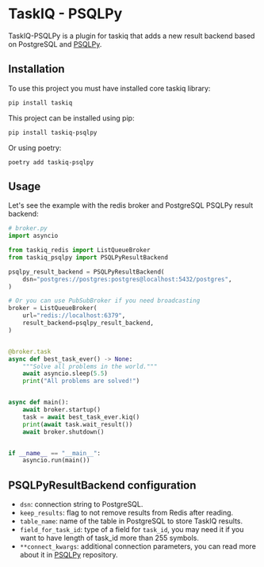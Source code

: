 # TaskIQ - PSQLPy

TaskIQ-PSQLPy is a plugin for taskiq that adds a new result backend based on PostgreSQL and [PSQLPy](https://github.com/qaspen-python/psqlpy).

## Installation
To use this project you must have installed core taskiq library:
```bash
pip install taskiq
```

This project can be installed using pip:
```bash
pip install taskiq-psqlpy
```

Or using poetry:
```
poetry add taskiq-psqlpy
```

## Usage
Let's see the example with the redis broker and PostgreSQL PSQLPy result backend:
```python
# broker.py
import asyncio

from taskiq_redis import ListQueueBroker
from taskiq_psqlpy import PSQLPyResultBackend

psqlpy_result_backend = PSQLPyResultBackend(
    dsn="postgres://postgres:postgres@localhost:5432/postgres",
)

# Or you can use PubSubBroker if you need broadcasting
broker = ListQueueBroker(
    url="redis://localhost:6379",
    result_backend=psqlpy_result_backend,
)


@broker.task
async def best_task_ever() -> None:
    """Solve all problems in the world."""
    await asyncio.sleep(5.5)
    print("All problems are solved!")


async def main():
    await broker.startup()
    task = await best_task_ever.kiq()
    print(await task.wait_result())
    await broker.shutdown()


if __name__ == "__main__":
    asyncio.run(main())
```

## PSQLPyResultBackend configuration
- `dsn`: connection string to PostgreSQL.
- `keep_results`: flag to not remove results from Redis after reading.
- `table_name`: name of the table in PostgreSQL to store TaskIQ results.
- `field_for_task_id`: type of a field for `task_id`, you may need it if you want to have length of task_id more than 255 symbols.
- `**connect_kwargs`: additional connection parameters, you can read more about it in [PSQLPy](https://github.com/qaspen-python/psqlpy) repository.
